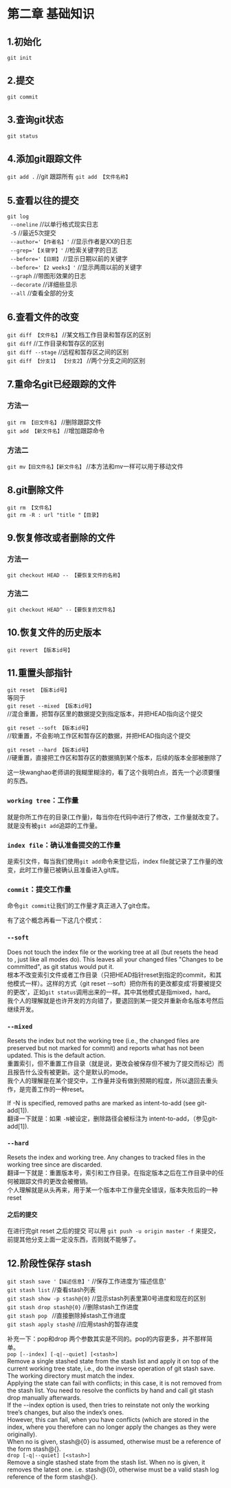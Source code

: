# 第二章 基础知识  

## 1.初始化  
`git init`  

## 2.提交  
`git commit`  

## 3.查询git状态  

`git status`  

## 4.添加git跟踪文件  

`git add .` //git 跟踪所有
`git add 【文件名称】`  

## 5.查看以往的提交  

`git log`  
` --oneline`  //以单行格式现实日志  
` -5`  //最近5次提交  
` --author='【作者名】'`  //显示作者是XX的日志  
` --grep='【关键字】'`  //检索关键字的日志  
` --before='【日期】`  //显示日期以前的关键字  
` --before='【2 weeks】'`  //显示两周以前的关键字  
` --graph`  //带图形效果的日志  
` --decorate`  //详细些显示  
` --all`  //查看全部的分支  

## 6.查看文件的改变  

`git diff 【文件名】`  //某文档工作目录和暂存区的区别  
`git diff`  //工作目录和暂存区的区别  
`git diff --stage`  //远程和暂存区之间的区别  
`git diff 【分支1】 【分支2】`  //两个分支之间的区别  

## 7.重命名git已经跟踪的文件  
### 方法一

`git rm 【旧文件名】`  //删除跟踪文件  
`git add 【新文件名】`  //增加跟踪命令  

### 方法二

`git mv【旧文件名】【新文件名】` //本方法和mv一样可以用于移动文件  

## 8.git删除文件  

`git rm 【文件名】`    
`git rm -R : url "title "【目录】`  

## 9.恢复修改或者删除的文件    

### 方法一    
`git checkout HEAD -- 【要恢复文件的名称】`  

### 方法二  
`git checkout HEAD^ --【要恢复的文件名】`  

## 10.恢复文件的历史版本 

`git revert 【版本id号】  `  

## 11.重置头部指针  

`git reset 【版本id号】`  
等同于  
`git reset --mixed 【版本id号】`  
//混合重置，把暂存区里的数据提交到指定版本，并把HEAD指向这个提交  

`git reset --soft 【版本id号】`  
//软重置，不会影响工作区和暂存区的数据，并把HEAD指向这个提交  

`git reset --hard 【版本id号】`  
//硬重置，直接把工作区和暂存区的数据搞到某个版本，后续的版本全部被删除了  

这一块wanghao老师讲的我糊里糊涂的，看了这个我明白点，首先一个必须要懂的东西。  

### `working tree`：工作量  
就是你所工作在的目录(工作量)，每当你在代码中进行了修改，工作量就改变了。就是没有被`git add`追踪的工作量。  

### `index file`：确认准备提交的工作量  
是索引文件，每当我们使用`git add`命令来登记后，index file就记录了工作量的改变，此时工作量已被确认且准备进入git库。  

### `commit`：提交工作量  
命令`git commit`让我们的工作量才真正进入了git仓库。  



有了这个概念再看一下这几个模式：
### `--soft`   
Does not touch the index file or the working tree at all (but resets the head to <commit>, just like all modes do). This leaves all your changed files "Changes to be committed", as git status would put it.  
根本不改变索引文件或者工作目录（只把HEAD指针reset到指定的commit，和其他模式一样）。这样的方式（git reset --soft）把你所有的更改都变成'将要被提交的更改'，正如`git status`调用出来的一样。其中其他模式是指mixed，hard。  
我个人的理解就是也许开发的方向错了，要退回到某一提交并重新命名版本号然后继续开发。  

### `--mixed`  
Resets the index but not the working tree (i.e., the changed files are preserved but not marked for commit) and reports what has not been updated. This is the default action.  
重置索引，但不重置工作目录（就是说，更改会被保存但不被为了提交而标记）而且报告什么没有被更新。这个是默认的mode。  
我个人的理解是在某个提交中，工作量并没有做到预期的程度，所以退回去重头作，是完善工作的一种reset。

If -N is specified, removed paths are marked as intent-to-add (see git-add[1]).  
翻译一下就是：如果 `-N`被设定，删除路径会被标注为 intent-to-add，（参见git-add[1]).  

### `--hard`  
Resets the index and working tree. Any changes to tracked files in the working tree since <commit> are discarded.  
翻译一下就是：重置版本号，索引和工作目录。在指定版本之后在工作目录中的任何被跟踪文件的更改会被撤销。  
个人理解就是从头再来，用于某一个版本中工作量完全错误，版本失败后的一种reset  

#### 之后的提交  
在进行完git reset 之后的提交 可以用 `git push -u origin master -f` 来提交，前提其他分支上面一定没东西，否则就不能够了。  

## 12.阶段性保存 stash  

`git stash save '【描述信息】'`  //保存工作进度为'描述信息'  
`git stash list`  //查看stash列表  
`git stash show -p stash@{0}`  //显示stash列表里第0号进度和现在的区别  
`git stash drop stash@{0}`  //删除stash工作进度  
`git stash pop `  //直接删除掉stash工作进度  
`git stash apply stash@` //应用stash的暂存进度  

补充一下：pop和drop 两个参数其实是不同的。pop的内容更多，并不那样简单。  
`pop [--index] [-q|--quiet] [<stash>]`  
Remove a single stashed state from the stash list and apply it on top of the current working tree state, i.e., do the inverse operation of git stash save. The working directory must match the index.  
Applying the state can fail with conflicts; in this case, it is not removed from the stash list. You need to resolve the conflicts by hand and call git stash drop manually afterwards.  
If the --index option is used, then tries to reinstate not only the working tree’s changes, but also the index’s ones.  
However, this can fail, when you have conflicts (which are stored in the index, where you therefore can no longer apply the changes as they were originally).  
When no <stash> is given, stash@{0} is assumed, otherwise <stash> must be a reference of the form stash@{<revision>}.  
`drop [-q|--quiet] [<stash>]`  
Remove a single stashed state from the stash list. When no <stash> is given, it removes the latest one. i.e.  stash@{0},
otherwise <stash> must be a valid stash log reference of the form stash@{<revision>}.  

